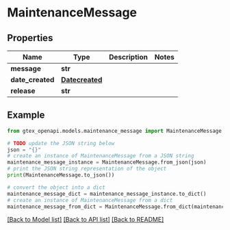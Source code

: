 # MaintenanceMessage


## Properties

Name | Type | Description | Notes
------------ | ------------- | ------------- | -------------
**message** | **str** |  | 
**date_created** | [**Datecreated**](Datecreated.md) |  | 
**release** | **str** |  | 

## Example

```python
from gtex_openapi.models.maintenance_message import MaintenanceMessage

# TODO update the JSON string below
json = "{}"
# create an instance of MaintenanceMessage from a JSON string
maintenance_message_instance = MaintenanceMessage.from_json(json)
# print the JSON string representation of the object
print(MaintenanceMessage.to_json())

# convert the object into a dict
maintenance_message_dict = maintenance_message_instance.to_dict()
# create an instance of MaintenanceMessage from a dict
maintenance_message_from_dict = MaintenanceMessage.from_dict(maintenance_message_dict)
```
[[Back to Model list]](../README.md#documentation-for-models) [[Back to API list]](../README.md#documentation-for-api-endpoints) [[Back to README]](../README.md)


